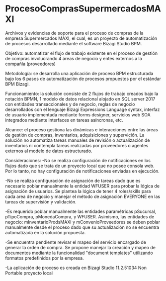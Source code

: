 # ProcesoComprasSupermercadosMAXI

Archivos y evidencias de soporte para el proceso de compras de la empresa Supermercados MAXI, el cual, es un proyecto de automatización de procesos desarrollado mediante el software Bizagi Studio BPM.

Objetivo: automatizar el flujo de trabajo existente en el proceso de gestión de compras involucrando 4 áreas de negocio y entes externos a la compañía (proveedores)

Metodología: se desarrolla una aplicación de proceso BPM estructurada bajo los 6 pasos de automatización de procesos propuestos por el estándar BPM Bizagi. 

Funcionamiento: la solución consiste de 2 flujos de trabajo creados bajo la notación BPMN, 1 modelo de datos relacional alojado en SQL server 2017 con entidades transaccionales y de negocio, reglas de negocio desarrollados con el lenguaje Bizagi Expressions Language syntax, interfaz de usuario implementada mediante forms designer, servicios web SOA integrados mediante interfaces en tareas asíncronas, etc.

Alcance: el proceso gestiona las dinámicas e interacciones entre las áreas de gestión de compras, inventarios, adquisiciones y supervición. La solución no automatiza tareas manuales de revisión o actualización de inventarios ni contempla tareas realizadas por proveedores o agentes externos al modelo de datos estructurado.

Consideraciones:
-No se realiza configuración de notificaciones en los flujos dado que se trata de un proyecto local que no posee consola web. Por lo tanto, no hay configuración de notificaciones enviadas en ejecución.

-No se realiza configuración de asignación de tareas dado que es necesario poblar manualmente la entidad WFUSER para probar la lógica de asignación de usuarios. Se plantea la lógica de tener 4 roles/skills para cada area de negocio y manejar el método de asignación EVERYONE en las tareas de supervisión y validación.

-Es requerido poblar manualmente las entidades paramétricas pSucursal, pTipoCompra, pMonedaCompra, y WFUSER. Asimismo, las entidades de negocio: mInventarioProdsMAXI y mConvenioProveedores se deben poblar manualmente desde el proceso dado que su actualización no se encuentra automatizada en la solución propuesta. 

-Se encuentra pendiente revisar el mapeo del servicio encargado de generar la orden de compra. Se propone manejar la creación y mapeo de documentos mediante la funcionalidad "document templates" utilizando formatos predefinidos por la empresa. 

-La aplicación de proceso es creada en Bizagi Studio 11.2.51034 Non Portable proyecto local



